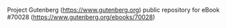Project Gutenberg (https://www.gutenberg.org) public repository for
eBook #70028 (https://www.gutenberg.org/ebooks/70028)
